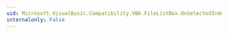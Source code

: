 ```yaml
---
uid: Microsoft.VisualBasic.Compatibility.VB6.FileListBox.OnSelectedIndexChanged(System.EventArgs)
internalonly: False
---
```

